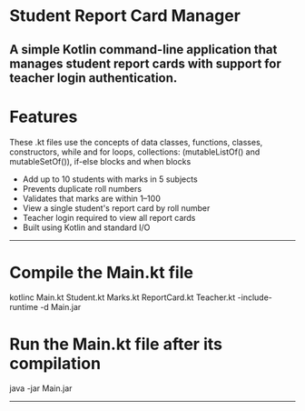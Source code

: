 # Student Report Card Manager

A simple Kotlin command-line application that manages student report cards with support for teacher login authentication.
---

# Features

These .kt files use the concepts of data classes, functions, classes, constructors, while and for loops, collections: (mutableListOf() and mutableSetOf()), if-else blocks and when blocks
- Add up to 10 students with marks in 5 subjects
- Prevents duplicate roll numbers
- Validates that marks are within 1–100
- View a single student's report card by roll number
- Teacher login required to view all report cards
- Built using Kotlin and standard I/O

---

# Compile the Main.kt file
kotlinc Main.kt Student.kt Marks.kt ReportCard.kt Teacher.kt -include-runtime -d Main.jar

# Run the Main.kt file after its compilation
java -jar Main.jar

---
